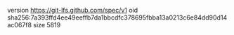 version https://git-lfs.github.com/spec/v1
oid sha256:7a393ffd4ee49eeffb7da1bbcdfc378695fbba13a0213c6e84dd90d14ac067f8
size 5819
